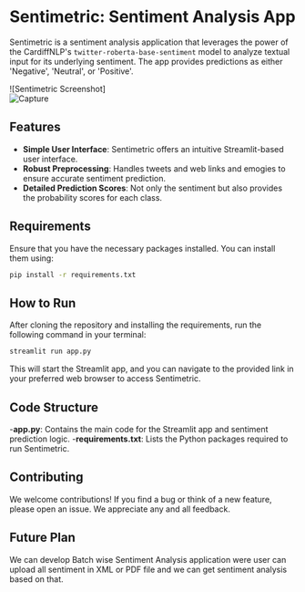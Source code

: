 # Sentimetric: Sentiment Analysis App

Sentimetric is a sentiment analysis application that leverages the power of the CardiffNLP's `twitter-roberta-base-sentiment` model to analyze textual input for its underlying sentiment. The app provides predictions as either 'Negative', 'Neutral', or 'Positive'.

![Sentimetric Screenshot]  
![Capture](https://github.com/YashAnkleshwariya/Sentimetric/assets/118588061/dabf491a-0e38-4c29-aaae-87b7f3af10ff)

## Features

- **Simple User Interface**: Sentimetric offers an intuitive Streamlit-based user interface.
- **Robust Preprocessing**: Handles tweets and web links and emogies to ensure accurate sentiment prediction.
- **Detailed Prediction Scores**: Not only the sentiment but also provides the probability scores for each class.

## Requirements

Ensure that you have the necessary packages installed. You can install them using:

```bash
pip install -r requirements.txt 
````

## How to Run

After cloning the repository and installing the requirements, run the following command in your terminal:
````bash
streamlit run app.py 
````

This will start the Streamlit app, and you can navigate to the provided link in your preferred web browser to access Sentimetric.

## Code Structure
-**app.py**: Contains the main code for the Streamlit app and sentiment prediction logic.
-**requirements.txt**: Lists the Python packages required to run Sentimetric.

## Contributing
We welcome contributions! If you find a bug or think of a new feature, please open an issue. We appreciate any and all feedback.

## Future Plan 
We can develop Batch wise Sentiment Analysis application were user can upload all sentiment in XML or PDF file and we can get sentiment analysis based on that.